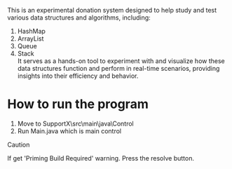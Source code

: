 This is an experimental donation system designed to help study and test various data structures and algorithms, including:
  1. HashMap
  2. ArrayList
  3. Queue
  4. Stack
<br>It serves as a hands-on tool to experiment with and visualize how these data structures function and perform in real-time scenarios, providing insights into their efficiency and behavior.

# How to run the program
1. Move to SupportX\src\main\java\Control
2. Run Main.java which is main control

> [!CAUTION]
If get 'Priming Build Required' warning. Press the resolve button.
